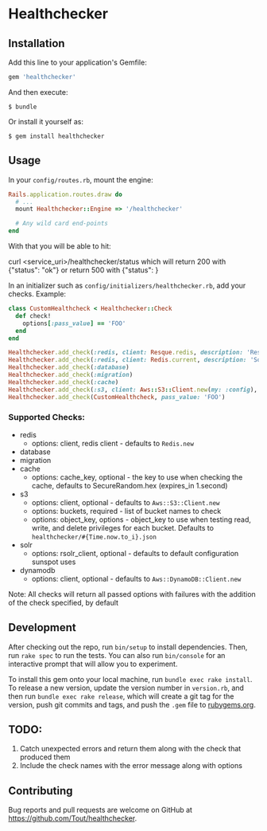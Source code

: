 # Healthchecker

## Installation

Add this line to your application's Gemfile:

```ruby
gem 'healthchecker'
```

And then execute:

    $ bundle

Or install it yourself as:

    $ gem install healthchecker

## Usage

In your `config/routes.rb`, mount the engine:
```ruby
Rails.application.routes.draw do
  # ...
  mount Healthchecker::Engine => '/healthchecker'

  # Any wild card end-points
end
```

With that you will be able to hit:

curl <service_uri>/healthchecker/status
which will return 200 with {"status": "ok"}
or return 500 with {"status": <error messages>}

In an initializer such as `config/initializers/healthchecker.rb`, add your checks.
Example:
```ruby
class CustomHealthcheck < Healthchecker::Check
  def check!
    options[:pass_value] == 'FOO'
  end
end

Healthchecker.add_check(:redis, client: Resque.redis, description: 'Resque.redis')
Healthchecker.add_check(:redis, client: Redis.current, description: 'Some description that will show up in error messages')
Healthchecker.add_check(:database)
Healthchecker.add_check(:migration)
Healthchecker.add_check(:cache)
Healthchecker.add_check(:s3, client: Aws::S3::Client.new(my: :config), buckets: ['my_bucket1', 'my_bucket2'])
Healthchecker.add_check(CustomHealthcheck, pass_value: 'FOO')
```

### Supported Checks:
* redis
  * options: client, redis client - defaults to `Redis.new`
* database
* migration
* cache
  * options: cache_key, optional - the key to use when checking the cache, defaults to SecureRandom.hex (expires_in 1.second)
* s3
  * options: client, optional - defaults to `Aws::S3::Client.new`
  * options: buckets, required - list of bucket names to check
  * options: object_key, options - object_key to use when testing read, write, and delete privileges for each bucket. Defaults to `healthchecker/#{Time.now.to_i}.json`
* solr
  * options: rsolr_client, optional - defaults to default configuration sunspot uses
* dynamodb
  * options: client, optional - defaults to `Aws::DynamoDB::Client.new`

Note: All checks will return all passed options with failures with the addition of the check specified, by default

## Development

After checking out the repo, run `bin/setup` to install dependencies. Then, run `rake spec` to run the tests. You can also run `bin/console` for an interactive prompt that will allow you to experiment.

To install this gem onto your local machine, run `bundle exec rake install`. To release a new version, update the version number in `version.rb`, and then run `bundle exec rake release`, which will create a git tag for the version, push git commits and tags, and push the `.gem` file to [rubygems.org](https://rubygems.org).

## TODO:
1. Catch unexpected errors and return them along with the check that produced them
2. Include the check names with the error message along with options

## Contributing

Bug reports and pull requests are welcome on GitHub at https://github.com/Tout/healthchecker.
